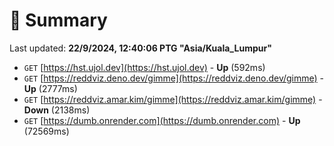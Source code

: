 # 📖 Summary
Last updated: **22/9/2024, 12:40:06 PTG "Asia/Kuala_Lumpur"**

- `GET` [https://hst.ujol.dev](https://hst.ujol.dev) - **Up** (592ms)
- `GET` [https://reddviz.deno.dev/gimme](https://reddviz.deno.dev/gimme) - **Up** (2777ms)
- `GET` [https://reddviz.amar.kim/gimme](https://reddviz.amar.kim/gimme) - **Down** (2138ms)
- `GET` [https://dumb.onrender.com](https://dumb.onrender.com) - **Up** (72569ms)
